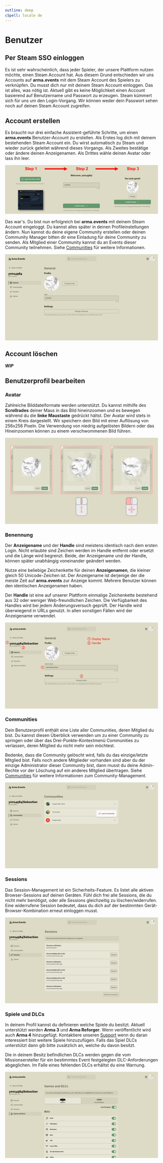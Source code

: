 ```yaml
---
outline: deep
cSpell: locale de
---
```


# Benutzer

## Per Steam SSO einloggen

Es ist sehr wahrscheinlich, dass jeder Spieler, der unsere Plattform nutzen möchte, einen Steam Account hat. Aus diesem Grund entschieden wir uns Accounts auf **arma.events** mit dem Steam Account des Spielers zu verknüpfen. Du musst dich nur mit deinem Steam Account einloggen. Das ist alles, was nötig ist. Aktuell gibt es keine Möglichkeit einen Account basierend auf Benutzername und Passwort zu erzeugen. Steam kümmert sich für uns um den Login-Vorgang. Wir können weder dein Passwort sehen noch auf deinen Steam Account zugreifen.

## Account erstellen

Es braucht nur drei einfache Assistent-geführte Schritte, um einen **arma.events** Benutzer-Account zu erstellen. Als Erstes log dich mit deinem bestehenden Steam Account ein. Du wirst automatisch zu Steam und wieder zurück geleitet während dieses Vorgangs. Als Zweites bestätige oder ändere deinen Anzeigenamen. Als Drittes wähle deinen Avatar oder lass ihn leer.

![Account erstellen](../images/users/create-account.webp "Account erstellen")

Das war's. Du bist nun erfolgreich bei **arma.events** mit deinem Steam Account eingeloggt. Du kannst alles später in deinen Profileinstellungen ändern. Nun kannst du deine eigene Community erstellen oder deinen Community Manager bitten dir eine Einladung für deine Community zu senden. Als Mitglied einer Community kannst du an Events dieser Community teilnehmen. Siehe [Communities](./communities "Communities") für weitere Informationen.

![Benutzerprofil](../images/users/user-profile.webp "Benutzerprofil")

## Account löschen

***WIP***

## Benutzerprofil bearbeiten

### Avatar

Zahlreiche Bilddateiformate werden unterstützt. Du kannst mithilfe des **Scrollrades** deiner Maus in das Bild hineinzoomen und es bewegen während du die **linke Maustaste** gedrückt hältst. Der Avatar wird stets in einem Kreis dargestellt. Wir speichern dein Bild mit einer Auflösung von 256x256 Pixeln. Die Verwendung von niedrig aufgelösten Bildern oder das Hineinzoomen können zu einem verschwommenen Bild führen.

![Avatar](../images/users/avatar.webp "Avatar")

### Benennung

Der **Anzeigename** und der **Handle** sind meistens identisch nach dem ersten Login. Nicht erlaubte sind Zeichen werden im Handle entfernt oder ersetzt und die Länge wird begrenzt. Beide, der Anzeigename und der Handle, können später unabhängig voneinander geändert werden.

Nutze eine beliebige Zeichenkette für deinen **Anzeigenamen**, die kleiner gleich 50 Unicode-Zeichen ist. Der Anzeigename ist derjenige der die meiste Zeit auf **arma.events** zur Anzeige kommt. Mehrere Benutzer können den identischen Anzeigenamen haben.

Der **Handle** ist eine auf unserer Plattform einmalige Zeichenkette bestehend aus 32 oder weniger Web-freundlichen Zeichen. Die Verfügbarkeit des Handles wird bei jedem Änderungsversuch geprüft. Der Handle wird überwiegend in URLs genutzt. In allen sonstigen Fällen wird der Anzeigename verwendet.

![Benennung](../images/users/naming.webp "Benennung")

### Communities

Dein Benutzerprofil enthält eine Liste aller Communities, deren Mitglied du bist. Du kannst diesen Überblick verwenden um zu einer Community zu springen oder über das Drei-Punkte-Kontextmenü Communities zu verlassen, deren Mitglied du nicht mehr sein möchtest.

Bedenke, dass die Community gelöscht wird, falls du das einzige/letzte Mitglied bist. Falls noch andere Mitglieder vorhanden sind aber du der einzige Administrator dieser Community bist, dann musst du deine Admin-Rechte vor der Löschung auf ein anderes Mitglied übertragen. Siehe [Communities](./communities "Communities") für weitere Informationen zum Community-Management.

![Sessions](../images/users/user-profile-communities-overview.webp "Sessions")

### Sessions

Das Session-Management ist ein Sicherheits-Feature. Es listet alle aktiven Browser-Sessions auf deinen Geräten. Fühl dich frei alle Sessions, die du nicht mehr benötigst, oder alle Sessions gleichzeitig zu löschen/widerrufen. Eine widerrufene Session bedeutet, dass du dich auf der bestimmten Gerät-Browser-Kombination erneut einloggen musst.

![Sessions](../images/users/sessions.webp "Sessions")

### Spiele und DLCs

In deinem Profil kannst du definieren welche Spiele du besitzt. Aktuell unterstützt werden **Arma 3** und **Arma Reforger**. Wenn veröffentlicht wird auch **Arma 4** hinzugefügt. Kontaktiere unseren [Support](./support "Support") wenn du daran interessiert bist weitere Spiele hinzuzufügen. Falls das Spiel DLCs unterstützt dann gib bitte zusätzlich an, welche du davon besitzt.

Die in deinem Besitz befindlichen DLCs werden gegen die vom Missionsersteller für ein bestimmtes Event festgelegten DLC-Anforderungen abgeglichen. Im Falle eines fehlenden DLCs erhältst du eine Warnung.

![Spiele und DLCs](../images/users/games-and-dlcs.webp "Spiele und DLCs")
